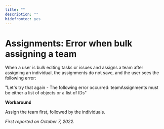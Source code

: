 ```yaml
---
title: ""
description: ""
hidefromtoc: yes
---
```


# Assignments: Error when bulk assigning a team

When a user is bulk editing tasks or issues and assigns a team after assigning an individual, the assignments do not save, and the user sees the following error: 

"Let's try that again - The following error occurred: teamAssignments must be either a list of objects or a list of IDs"

**Workaround**

Assign the team first, followed by the individuals.

_First reported on October 7, 2022._

